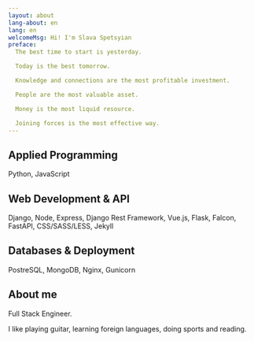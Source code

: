 ```yaml
---
layout: about
lang-about: en
lang: en
welcomeMsg: Hi! I'm Slava Spetsyian
preface:
  The best time to start is yesterday.

  Today is the best tomorrow.

  Knowledge and connections are the most profitable investment.

  People are the most valuable asset.

  Money is the most liquid resource.

  Joining forces is the most effective way.
---
```



## Applied Programming

Python, JavaScript

## Web Development & API

Django, Node, Express, Django Rest Framework, Vue.js, Flask, Falcon, FastAPI, CSS/SASS/LESS, Jekyll

## Databases & Deployment

PostreSQL, MongoDB, Nginx, Gunicorn

## About me

Full Stack Engineer.

I like playing guitar, learning foreign languages, doing sports and reading.





